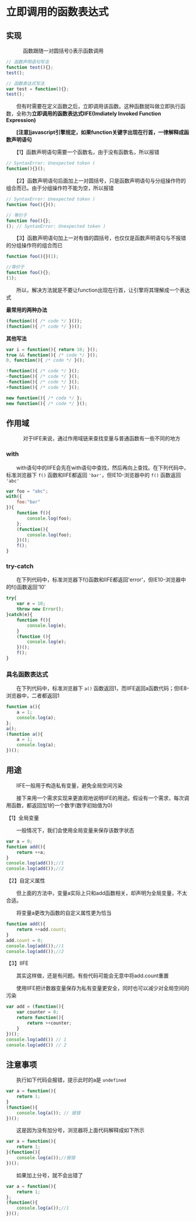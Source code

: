 ﻿# 立即调用的函数表达式

## 实现
　
　　函数跟随一对圆括号()表示函数调用

```javascript
// 函数声明语句写法
function test(){};
test();

// 函数表达式写法
var test = function(){};
test();
```

　　但有时需要在定义函数之后，立即调用该函数。这种函数就叫做立即执行函数，全称为**立即调用的函数表达式IIFE(Imdiately Invoked Function Expression)**

　　**[注意]javascript引擎规定，如果function关键字出现在行首，一律解释成函数声明语句**

　　【1】函数声明语句需要一个函数名，由于没有函数名，所以报错

```javascript
// SyntaxError: Unexpected token (
function(){}();
```

　　【2】函数声明语句后面加上一对圆括号，只是函数声明语句与分组操作符的组合而已。由于分组操作符不能为空，所以报错

```javascript
// SyntaxError: Unexpected token )
function foo(){}();

// 等价于
function foo(){};
(); // SyntaxError: Unexpected token )
```

　　【3】函数声明语句加上一对有值的圆括号，也仅仅是函数声明语句与不报错的分组操作符的组合而已

```javascript
function foo(){}(1);

//等价于
function foo(){};
(1);
```

　　所以，解决方法就是不要让function出现在行首，让引擎将其理解成一个表达式

**最常用的两种办法**

```javascript
(function(){ /* code */ }()); 
(function(){ /* code */ })(); 
```

**其他写法**

```javascript
var i = function(){ return 10; }();
true && function(){ /* code */ }();
0, function(){ /* code */ }();

!function(){ /* code */ }();
~function(){ /* code */ }();
-function(){ /* code */ }();
+function(){ /* code */ }();

new function(){ /* code */ };
new function(){ /* code */ }(); 
```
 

## 作用域
　
　　对于IIFE来说，通过作用域链来查找变量与普通函数有一些不同的地方

### with

　　with语句中的IIFE会先在with语句中查找，然后再向上查找。在下列代码中，标准浏览器下 `f()` 函数和IIFE都返回 `'bar'`，但IE10-浏览器中的 `f()` 函数返回 `'abc'`

```javascript
var foo = "abc";
with({
    foo:"bar"
}){
    function f(){
        console.log(foo);
    };
    (function(){
        console.log(foo);
    })();
    f();
}
```

### try-catch

　　在下列代码中，标准浏览器下f()函数和IIFE都返回'error'，但IE10-浏览器中的f()函数返回'10'

```javascript
try{
    var e = 10;
    throw new Error();
}catch(e){
    function f(){
        console.log(e);
    }
    (function (){
        console.log(e);
    })();
    f();
}
```

### 具名函数表达式

　　在下列代码中，标准浏览器下 `a()` 函数返回1，而IIFE返回a函数代码；但IE8-浏览器中，二者都返回1

```javascript
function a(){
    a = 1;
    console.log(a);
};
a();
(function a(){
    a = 1;
    console.log(a);
})();
```
 

## 用途

　　IIFE一般用于构造私有变量，避免全局空间污染

　　接下来用一个需求实现来更直观地说明IIFE的用途。假设有一个需求，每次调用函数，都返回加1的一个数字(数字初始值为0)

【1】全局变量

　　一般情况下，我们会使用全局变量来保存该数字状态

```javascript
var a = 0;
function add(){
    return ++a;
}
console.log(add());//1
console.log(add());//2
```

【2】自定义属性

　　但上面的方法中，变量a实际上只和add函数相关，却声明为全局变量，不太合适。

　　将变量a更改为函数的自定义属性更为恰当

```javascript
function add(){
    return ++add.count;
}
add.count = 0;
console.log(add());//1
console.log(add());//2
```

【3】IIFE

　　其实这样做，还是有问题。有些代码可能会无意中将add.count重置

　　使用IIFE把计数器变量保存为私有变量更安全，同时也可以减少对全局空间的污染

```javascript
var add = (function(){
    var counter = 0;
    return function(){
        return ++counter; 
    }
})();
console.log(add()) // 1
console.log(add()) // 2    
```
 

## 注意事项

　　执行如下代码会报错，提示此时的a是 `undefined`

```javascript
var a = function(){
    return 1;
}
(function(){
    console.log(a()); // 报错
})();
```

　　这是因为没有加分号，浏览器将上面代码解释成如下所示

```javascript
var a = function(){
    return 1;
}(function(){
    console.log(a());//报错
})();
```

　　如果加上分号，就不会出错了

```javascript
var a = function(){
    return 1;
};
(function(){
    console.log(a());//1
})();
```



